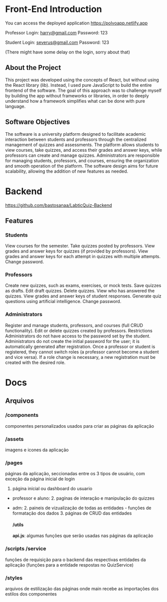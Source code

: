 # Front-End Introduction
You can access the deployed application
https://polvoapp.netlify.app

Professor Login: harry@gmail.com Password: 123

Student Login: severus@gmail.com Password: 123

(There might have some delay on the login, sorry about that)

## About the Project
This project was developed using the concepts of React, but without using the React library (lib). Instead, I used pure JavaScript to build the entire frontend of the software. The goal of this approach was to challenge myself by building the app without frameworks or libraries, in order to deeply understand how a framework simplifies what can be done with pure language.

## Software Objectives
The software is a university platform designed to facilitate academic interaction between students and professors through the centralized management of quizzes and assessments. The platform allows students to view courses, take quizzes, and access their grades and answer keys, while professors can create and manage quizzes. Administrators are responsible for managing students, professors, and courses, ensuring the organization and smooth operation of the platform. The software design aims for future scalability, allowing the addition of new features as needed.

# Backend
https://github.com/bastosanaa/LabticQuiz-Backend

## Features
### Students

View courses for the semester.
Take quizzes posted by professors.
View grades and answer keys for quizzes (if provided by professors).
View grades and answer keys for each attempt in quizzes with multiple attempts.
Change password.

### Professors

Create new quizzes, such as exams, exercises, or mock tests.
Save quizzes as drafts.
Edit draft quizzes.
Delete quizzes.
View who has answered the quizzes.
View grades and answer keys of student responses.
Generate quiz questions using artificial intelligence.
Change password.

### Administrators

Register and manage students, professors, and courses (full CRUD functionality).
Edit or delete quizzes created by professors.
Restrictions
Administrators do not have access to the password set by the student.
Administrators do not create the initial password for the user; it is automatically generated after registration.
Once a professor or student is registered, they cannot switch roles (a professor cannot become a student and vice versa).
If a role change is necessary, a new registration must be created with the desired role.

# Docs

## Arquivos

### /components 
componentes personalizados usados para criar as páginas da aplicação

### /assets
imagens e icones da aplicação

### /pages 
páginas da aplicação, seccionadas entre os 3 tipos de usuário, com exceção da página inicial de login

1. página inícial ou dashboard do usuario

- professor e aluno:
    2.  pagínas de interação e manipulação do quizzes
- adm:
    2. paineis de vizualização de todas as entidades
        - funções de formatação dos dados
    3. páginas de CRUD das entidades

    #### /utils
    __api.js__: algumas funções que serão usadas nas páginas da aplicação

### /scripts /service
funções de requisição para o backend das respectivas entidades da aplicação
    (funções para a entidade respostas no QuizService)

### /styles
arquivos de estilização das páginas onde main recebe as importações dos estilos dos componentes


